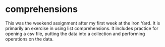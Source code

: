 # comprehensions

This was the weekend assignment after my first week at the Iron Yard. It is primarily an exercise in using list comprehensions. It
includes practice for opening a csv file, putting the data into a collection and performing operations
on the data.
